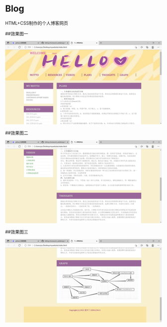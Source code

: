 # Blog
HTML+CSS制作的个人博客网页

##效果图一

![效果图一](https://github.com/jackandsorrel/Homework_webdesign/blob/main/img1.png)

##效果图二

![效果图二](https://github.com/jackandsorrel/Homework_webdesign/blob/main/img2.png)

##效果图三

![效果图三](https://github.com/jackandsorrel/Homework_webdesign/blob/main/img3.png)
